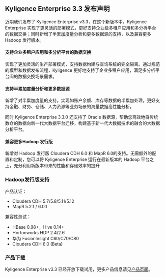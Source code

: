 ## Kyligence Enterprise 3.3 发布声明

近期我们发布了 Kyligence Enterprise v3.3，在这个新版本中，Kyligence Enterprise 实现了更灵活的部署模式，更好支持企业级多租户应用和多分析平台的数据交换；同时新增了半累加度量分析和更多数据源的支持，以及兼容更多 Hadoop 发行版本。

 

#### 支持企业多租户应用和多分析平台的数据交换

实现了更加灵活的生产部署模式，支持数据构建与查询系统的完全隔离。通过规范的模型和数据发布流程，Kyligence 更好地支持了企业多租户应用，满足多分析平台间的数据交换场景需求。

 

#### 支持半累加度量分析和更多数据源

新增了对半累加度量的支持，实现如账户余额、库存等数据的半累加处理，更好支持金融、财务、仓储、人力资源等业务场景的海量数据高性能分析。

同时 Kyligence Enterprise 3.3.0 还支持了 Oracle 数据源，帮助您高效地将传统数仓的数据向新一代大数据平台迁移，构建基于新一代大数据技术的融合的大数据分析平台。

 

#### 兼容更多Hadoop 发行版

新增对 Hadoop 发行版 Cloudera CDH 6.0 和 MapR 6.0的支持。无需额外的配置和定制，您可以将 Kyligence Enterprise 运行在最新版本的 Hadoop 平台之上，充分利用新版本带来的性能和存储效率的提升



### Hadoop发行版支持

产品认证：

* Cloudera CDH 5.7/5.8/5.11/5.12
* MapR 5.2.1 / 6.0.1

兼容性测试：

* HBase 0.98+，Hive 0.14+
* Hortonworks HDP 2.4/2.6
* 华为 FusionInsight C60/C70/C80
* Cloudera CDH 6.0 (Beta)



### **产品下载**

Kyligence Enterprise v3.3 已经开放下载试用，更多产品信息请见[产品页面]( http://download.kyligence.io/)。